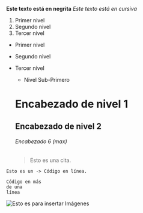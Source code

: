 
**Este texto está en negrita**
*Este texto está en cursiva*

1. Primer nivel
2. Segundo nivel
3. Tercer nivel

* Primer nivel
* Segundo nivel
* Tercer nivel

  * Nivel Sub-Primero
  
  # Encabezado de nivel 1
  ## Encabezado de nivel 2
  ###### Encabezado 6 (max)
  
  > Esto es una cita.

`Esto es un -> Código en línea.`

~~~
Código en más
de una
línea
~~~

![Esto es para insertar Imágenes](url)

